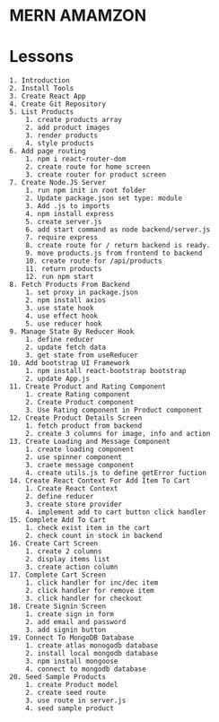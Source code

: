 # MERN AMAMZON

# Lessons

    1. Introduction
    2. Install Tools
    3. Create React App
    4. Create Git Repository
    5. List Products
        1. create products array
        2. add product images
        3. render products
        4. style products
    6. Add page routing
        1. npm i react-router-dom
        2. create route for home screen
        3. create router for product screen
    7. Create Node.JS Server
        1. run npm init in root folder
        2. Update package.json set type: module
        3. Add .js to imports
        4. npm install express
        5. create server.js
        6. add start command as node backend/server.js
        7. require express
        8. create route for / return backend is ready.
        9. move products.js from frontend to backend
        10. create route for /api/products
        11. return products
        12. run npm start
    8. Fetch Products From Backend
        1. set proxy in package.json
        2. npm install axios
        3. use state hook
        4. use effect hook
        5. use reducer hook
    9. Manage State By Reducer Hook
        1. define reducer
        2. update fetch data
        3. get state from useReducer
    10. Add bootstrap UI Framework
        1. npm install react-bootstrap bootstrap
        2. update App.js
    11. Create Product and Rating Component
        1. create Rating component
        2. Create Product component
        3. Use Rating component in Product component
    12. Create Product Details Screen
        1. fetch product from backend
        2. create 3 columns for image, info and action
    13. Create Loading and Message Component
        1. create loading component
        2. use spinner component
        3. craete message component
        4. create utils.js to define getError fuction
    14. Create React Context For Add Item To Cart
        1. Create React Context
        2. define reducer
        3. create store provider
        4. implement add to cart button click handler
    15. Complete Add To Cart
        1. check exist item in the cart
        2. check count in stock in backend
    16. Create Cart Screen
        1. create 2 columns
        2. display items list
        3. create action column
    17. Complete Cart Screen
        1. click handler for inc/dec item
        2. click handler for remove item
        3. click handler for checkout
    18. Create Signin Screen
        1. create sign in form
        2. add email and password
        3. add signin button
    19. Connect To MongoDB Database
        1. create atlas monogodb database
        2. install local mongodb database
        3. npm install mongoose
        4. connect to mongodb database
    20. Seed Sample Products
        1. create Product model
        2. create seed route
        3. use route in server.js
        4. seed sample product
